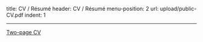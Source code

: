 title: CV / Résumé
header: CV / Résumé
menu-position: 2
url: upload/public-CV.pdf
indent: 1

---

[Two-page CV](upload/public-CV.pdf)
